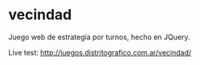 # vecindad
Juego web de estrategia por turnos, hecho en JQuery.


Live test:
http://juegos.distritografico.com.ar/vecindad/
